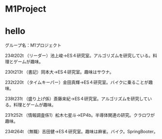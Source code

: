 # M1Project
# hello

グループ名：M1プロジェクト

234t202t （リーダー）池上峻→ES４研究室。アルゴリズムを研究している。料理とゲームが趣味。

230t213t （書記）岡本大→ES４研究室。趣味はサウナ。

232t220t （タイムキーパー）金田真輝→ES４研究室。バイクに乗ることが趣味。

238t231t （盛り上げ係）斎藤来紀→ES４研究室。アルゴリズムを研究している。料理とゲームが趣味。

231t252t （情報調査係1）舩木七星斗→EP4b。半導体関連の研究。クラロワが趣味。

234t264t （無職）吉田健→ES４研究室。趣味は麻雀。バイク。SpringBooter。